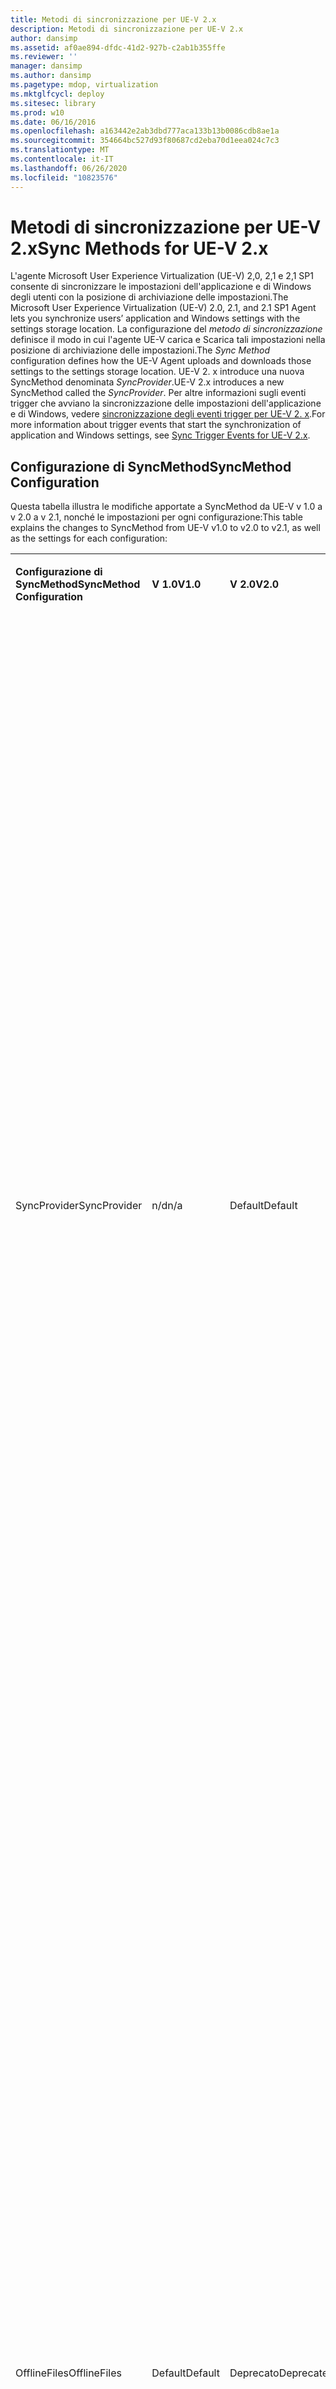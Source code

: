 ```yaml
---
title: Metodi di sincronizzazione per UE-V 2.x
description: Metodi di sincronizzazione per UE-V 2.x
author: dansimp
ms.assetid: af0ae894-dfdc-41d2-927b-c2ab1b355ffe
ms.reviewer: ''
manager: dansimp
ms.author: dansimp
ms.pagetype: mdop, virtualization
ms.mktglfcycl: deploy
ms.sitesec: library
ms.prod: w10
ms.date: 06/16/2016
ms.openlocfilehash: a163442e2ab3dbd777aca133b13b0086cdb8ae1a
ms.sourcegitcommit: 354664bc527d93f80687cd2eba70d1eea024c7c3
ms.translationtype: MT
ms.contentlocale: it-IT
ms.lasthandoff: 06/26/2020
ms.locfileid: "10823576"
---
```

# <span data-ttu-id="57eea-103">Metodi di sincronizzazione per UE-V 2.x</span><span class="sxs-lookup"><span data-stu-id="57eea-103">Sync Methods for UE-V 2.x</span></span>


<span data-ttu-id="57eea-104">L'agente Microsoft User Experience Virtualization (UE-V) 2,0, 2,1 e 2,1 SP1 consente di sincronizzare le impostazioni dell'applicazione e di Windows degli utenti con la posizione di archiviazione delle impostazioni.</span><span class="sxs-lookup"><span data-stu-id="57eea-104">The Microsoft User Experience Virtualization (UE-V) 2.0, 2.1, and 2.1 SP1 Agent lets you synchronize users’ application and Windows settings with the settings storage location.</span></span> <span data-ttu-id="57eea-105">La configurazione del *metodo di sincronizzazione* definisce il modo in cui l'agente UE-V carica e Scarica tali impostazioni nella posizione di archiviazione delle impostazioni.</span><span class="sxs-lookup"><span data-stu-id="57eea-105">The *Sync Method* configuration defines how the UE-V Agent uploads and downloads those settings to the settings storage location.</span></span> <span data-ttu-id="57eea-106">UE-V 2. x introduce una nuova SyncMethod denominata *SyncProvider*.</span><span class="sxs-lookup"><span data-stu-id="57eea-106">UE-V 2.x introduces a new SyncMethod called the *SyncProvider*.</span></span> <span data-ttu-id="57eea-107">Per altre informazioni sugli eventi trigger che avviano la sincronizzazione delle impostazioni dell'applicazione e di Windows, vedere [sincronizzazione degli eventi trigger per UE-V 2. x](sync-trigger-events-for-ue-v-2x-both-uevv2.md).</span><span class="sxs-lookup"><span data-stu-id="57eea-107">For more information about trigger events that start the synchronization of application and Windows settings, see [Sync Trigger Events for UE-V 2.x](sync-trigger-events-for-ue-v-2x-both-uevv2.md).</span></span>

## <span data-ttu-id="57eea-108">Configurazione di SyncMethod</span><span class="sxs-lookup"><span data-stu-id="57eea-108">SyncMethod Configuration</span></span>


<span data-ttu-id="57eea-109">Questa tabella illustra le modifiche apportate a SyncMethod da UE-V v 1.0 a v 2.0 a v 2.1, nonché le impostazioni per ogni configurazione:</span><span class="sxs-lookup"><span data-stu-id="57eea-109">This table explains the changes to SyncMethod from UE-V v1.0 to v2.0 to v2.1, as well as the settings for each configuration:</span></span>

<table>
<colgroup>
<col width="20%" />
<col width="20%" />
<col width="20%" />
<col width="20%" />
<col width="20%" />
</colgroup>
<tbody>
<tr class="odd">
<td align="left"><p><strong><span data-ttu-id="57eea-110">Configurazione di SyncMethod</span><span class="sxs-lookup"><span data-stu-id="57eea-110">SyncMethod Configuration</span></span></strong></p></td>
<td align="left"><p><strong><span data-ttu-id="57eea-111">V 1.0</span><span class="sxs-lookup"><span data-stu-id="57eea-111">V1.0</span></span></strong></p></td>
<td align="left"><p><strong><span data-ttu-id="57eea-112">V 2.0</span><span class="sxs-lookup"><span data-stu-id="57eea-112">V2.0</span></span></strong></p></td>
<td align="left"><p><strong><span data-ttu-id="57eea-113">V 2.1 e V 2.1 SP1</span><span class="sxs-lookup"><span data-stu-id="57eea-113">V2.1 and V2.1 SP1</span></span></strong></p></td>
<td align="left"><p><strong><span data-ttu-id="57eea-114">Descrizione</span><span class="sxs-lookup"><span data-stu-id="57eea-114">Description</span></span></strong></p></td>
</tr>
<tr class="even">
<td align="left"><p><span data-ttu-id="57eea-115">SyncProvider</span><span class="sxs-lookup"><span data-stu-id="57eea-115">SyncProvider</span></span></p></td>
<td align="left"><p><span data-ttu-id="57eea-116">n/d</span><span class="sxs-lookup"><span data-stu-id="57eea-116">n/a</span></span></p></td>
<td align="left"><p><span data-ttu-id="57eea-117">Default</span><span class="sxs-lookup"><span data-stu-id="57eea-117">Default</span></span></p></td>
<td align="left"><p><span data-ttu-id="57eea-118">Default</span><span class="sxs-lookup"><span data-stu-id="57eea-118">Default</span></span></p></td>
<td align="left"><p><span data-ttu-id="57eea-119">Le modifiche alle impostazioni per un'applicazione specifica o per le impostazioni desktop di Windows globali vengono salvate localmente in una cartella della cache.</span><span class="sxs-lookup"><span data-stu-id="57eea-119">Settings changes for a specific application or for global Windows desktop settings are saved locally to a cache folder.</span></span> <span data-ttu-id="57eea-120">Queste modifiche vengono quindi sincronizzate con il percorso di archiviazione delle impostazioni quando si verifica un evento trigger di sincronizzazione.</span><span class="sxs-lookup"><span data-stu-id="57eea-120">These changes are then synchronized with the settings storage location when a synchronization trigger event takes place.</span></span> <span data-ttu-id="57eea-121">La modifica delle modifiche consente di salvare le modifiche locali nel percorso di archiviazione delle impostazioni.</span><span class="sxs-lookup"><span data-stu-id="57eea-121">Pushing out changes will save the local changes to the settings storage path.</span></span></p>
<p><span data-ttu-id="57eea-122">Questa impostazione predefinita è lo standard Gold per i computer.</span><span class="sxs-lookup"><span data-stu-id="57eea-122">This default setting is the gold standard for computers.</span></span> <span data-ttu-id="57eea-123">Questa opzione consente di sincronizzare l'impostazione e il timeout dopo un breve ritardo per verificare che l'avvio dell'applicazione o del sistema operativo non venga ritardato per un lungo periodo di tempo.</span><span class="sxs-lookup"><span data-stu-id="57eea-123">This option attempts to synchronize the setting and times out after a short delay to ensure that the application or operating system startup isn’t delayed for a long period of time.</span></span></p>
<p><span data-ttu-id="57eea-124">Questa funzionalità è legata anche all'attività programmata: applicazione di controllo di sincronizzazione.</span><span class="sxs-lookup"><span data-stu-id="57eea-124">This functionality is also tied to the Scheduled task – Sync Controller Application.</span></span> <span data-ttu-id="57eea-125">L'amministratore controlla la frequenza dell'attività pianificata.</span><span class="sxs-lookup"><span data-stu-id="57eea-125">The administrator controls the frequency of the Scheduled task.</span></span> <span data-ttu-id="57eea-126">Per impostazione predefinita, i computer sincronizzano le impostazioni ogni 30 minuti dopo l'accesso.</span><span class="sxs-lookup"><span data-stu-id="57eea-126">By default, computers synchronize their settings every 30 min after logging on.</span></span></p></td>
</tr>
<tr class="odd">
<td align="left"><p><span data-ttu-id="57eea-127">OfflineFiles</span><span class="sxs-lookup"><span data-stu-id="57eea-127">OfflineFiles</span></span></p></td>
<td align="left"><p><span data-ttu-id="57eea-128">Default</span><span class="sxs-lookup"><span data-stu-id="57eea-128">Default</span></span></p></td>
<td align="left"><p><span data-ttu-id="57eea-129">Deprecato</span><span class="sxs-lookup"><span data-stu-id="57eea-129">Deprecated</span></span></p></td>
<td align="left"><p><span data-ttu-id="57eea-130">Deprecato</span><span class="sxs-lookup"><span data-stu-id="57eea-130">Deprecated</span></span></p></td>
<td align="left"><p><span data-ttu-id="57eea-131">Si comporta come SyncProvider in V 2.0.</span><span class="sxs-lookup"><span data-stu-id="57eea-131">Behaves the same as SyncProvider in V2.0.</span></span></p>
<p><span data-ttu-id="57eea-132">Se i file offline sono abilitati e la cartella viene bloccata, l'UE-V sbloccare questa cartella e la sincronizzazione direttamente con la directory centrale SMB.</span><span class="sxs-lookup"><span data-stu-id="57eea-132">If Offline files are enabled and the folder is pinned then UE-V will unpin this folder and sync directly to the central SMB directory.</span></span></p>
<p><strong><span data-ttu-id="57eea-133">Nota: </strong> in V 1.0 se si vuole usare l'UE-v in modalità disconnessa corpnet (aka che viaggia con un portatile), la guida consiste nell'usare i file offline per verificare che le impostazioni siano in roaming.</span><span class="sxs-lookup"><span data-stu-id="57eea-133">NOTE:</strong> In V1.0 if you wanted to use UE-V in a CorpNet disconnected manner (aka traveling with a Laptop), then the guidance is to use Offline Files to ensure that your settings roamed.</span></span><span data-ttu-id="57eea-134">È stato ricevuto un sufficiente feedback dei clienti che l'attivazione di file offline è un blocco aziendale non banale.</span><span class="sxs-lookup"><span data-stu-id="57eea-134"> We received sufficient customer feedback that turning on Offline files is a non-trivial enterprise blocker.</span></span> <span data-ttu-id="57eea-135">Quindi in UE-V 2 abbiamo creato un motore di sincronizzazione strettamente accoppiato per memorizzare nella cache i dati localmente e sincronizzare le impostazioni con il server centrale.</span><span class="sxs-lookup"><span data-stu-id="57eea-135">So in UE-V 2, we created a tightly coupled synchronization engine to cache your data locally and synchronize the settings to the central server.</span></span> <span data-ttu-id="57eea-136">Questa area di funzionalità non sostituisce i file offline o il reindirizzamento delle cartelle.</span><span class="sxs-lookup"><span data-stu-id="57eea-136">This feature area does not replace Offline Files or Folder Redirection.</span></span></p>
<p><span data-ttu-id="57eea-137">UE-V 2 non funziona bene con le cartelle offline in modo che le indicazioni non consentiranno di impostare il percorso di archiviazione delle impostazioni su una cartella offline o CSC bloccata.</span><span class="sxs-lookup"><span data-stu-id="57eea-137">UE-V 2 does not work well with Offline folders so the guidance is not to set the settings storage path to a pinned Offline or CSC folder.</span></span></p></td>
</tr>
<tr class="even">
<td align="left"><p><span data-ttu-id="57eea-138">External</span><span class="sxs-lookup"><span data-stu-id="57eea-138">External</span></span></p></td>
<td align="left"><p><span data-ttu-id="57eea-139">n/d</span><span class="sxs-lookup"><span data-stu-id="57eea-139">n/a</span></span></p></td>
<td align="left"><p><span data-ttu-id="57eea-140">n/d</span><span class="sxs-lookup"><span data-stu-id="57eea-140">n/a</span></span></p></td>
<td align="left"><p><span data-ttu-id="57eea-141">Supportato</span><span class="sxs-lookup"><span data-stu-id="57eea-141">Supported</span></span></p></td>
<td align="left"><p><span data-ttu-id="57eea-142">Nuovo in UE-V 2,1, questo metodo di configurazione specifica che se le impostazioni UE-V vengono scritte in una cartella locale nel computer utente, è possibile usare qualsiasi motore di sincronizzazione esterno, ad esempio OneDrive for business, cartelle di lavoro, SharePoint o Dropbox, per applicare queste impostazioni ai diversi computer a cui gli utenti accedono.</span><span class="sxs-lookup"><span data-stu-id="57eea-142">New in UE-V 2.1, this configuration method specifies that if UE-V settings are written to a local folder on the user computer, then any external sync engine (such as OneDrive for Business, Work Folders, Sharepoint, or Dropbox) can be used to apply these settings to the different computers that users access.</span></span></p></td>
</tr>
<tr class="odd">
<td align="left"><p><span data-ttu-id="57eea-143">Nessuno</span><span class="sxs-lookup"><span data-stu-id="57eea-143">None</span></span></p></td>
<td align="left"><p><span data-ttu-id="57eea-144">Sì</span><span class="sxs-lookup"><span data-stu-id="57eea-144">Yes</span></span></p></td>
<td align="left"><p><span data-ttu-id="57eea-145">Sì</span><span class="sxs-lookup"><span data-stu-id="57eea-145">Yes</span></span></p></td>
<td align="left"><p><span data-ttu-id="57eea-146">Sì</span><span class="sxs-lookup"><span data-stu-id="57eea-146">Yes</span></span></p></td>
<td align="left"><p><span data-ttu-id="57eea-147">Questa impostazione di configurazione è progettata principalmente per l'infrastruttura VDI (Virtual Desktop Infrastructure) e per l'esperienza di applicazione in streaming.</span><span class="sxs-lookup"><span data-stu-id="57eea-147">This configuration setting is designed for the Virtual Desktop Infrastructure (VDI) and Streamed Application experience primarily.</span></span> <span data-ttu-id="57eea-148">Questa impostazione deve essere usata nelle caselle di Windows Server usate in un Data Center, dove la connessione sarà sempre disponibile.</span><span class="sxs-lookup"><span data-stu-id="57eea-148">This setting should be used on Windows Server boxes used in a datacenter, where the connection will always be available.</span></span></p>
<p><span data-ttu-id="57eea-149">Tutte le modifiche apportate alle impostazioni vengono salvate direttamente nel server.</span><span class="sxs-lookup"><span data-stu-id="57eea-149">Any settings changes are saved directly to the server.</span></span> <span data-ttu-id="57eea-150">Se la connessione di rete al percorso di archiviazione delle impostazioni non è disponibile, le modifiche apportate alle impostazioni vengono memorizzate nella cache del dispositivo e vengono sincronizzate la volta successiva che il provider di sincronizzazione viene eseguito.</span><span class="sxs-lookup"><span data-stu-id="57eea-150">If the network connection to the settings storage path is not available, then the settings changes are cached on the device and are synchronized the next time that the Sync Provider runs.</span></span> <span data-ttu-id="57eea-151">Se il percorso di archiviazione delle impostazioni non viene trovato e il profilo utente viene rimosso da un ambiente VDI in pool durante la disconnessione, le modifiche alle impostazioni andranno perse e l'utente dovrà riapplicare la modifica quando il computer potrà raggiungere di nuovo il percorso di archiviazione delle impostazioni.</span><span class="sxs-lookup"><span data-stu-id="57eea-151">If the settings storage path is not found and the user profile is removed from a pooled VDI environment on logoff, then these settings changes are lost, and the user must reapply the change when the computer can again reach the settings storage path.</span></span></p>
<p><span data-ttu-id="57eea-152">Le app e il sistema operativo aspetteranno indefinitamente che la posizione sia presente.</span><span class="sxs-lookup"><span data-stu-id="57eea-152">Apps and OS will wait indefinitely for the location to be present.</span></span> <span data-ttu-id="57eea-153">Ciò potrebbe causare il caricamento dell'app o il tempo di accesso del sistema operativo per aumentare in modo significativo se la posizione non viene trovata.</span><span class="sxs-lookup"><span data-stu-id="57eea-153">This could cause App load or OS logon time to dramatically increase if the location is not found.</span></span></p></td>
</tr>
</tbody>
</table>

 

<span data-ttu-id="57eea-154">Puoi configurare il metodo di sincronizzazione in questi modi:</span><span class="sxs-lookup"><span data-stu-id="57eea-154">You can configure the sync method in these ways:</span></span>

-   <span data-ttu-id="57eea-155">Quando si [distribuisce l'agente UE-V](https://technet.microsoft.com/library/dn458891.aspx#agent) tramite un parametro della riga di comando o in uno script batch</span><span class="sxs-lookup"><span data-stu-id="57eea-155">When you [Deploy the UE-V Agent](https://technet.microsoft.com/library/dn458891.aspx#agent) through a command-line parameter or in a batch script</span></span>

-   <span data-ttu-id="57eea-156">Impostazioni di [criteri di gruppo](https://technet.microsoft.com/library/dn458893.aspx)</span><span class="sxs-lookup"><span data-stu-id="57eea-156">Through [Group Policy](https://technet.microsoft.com/library/dn458893.aspx) settings</span></span>

-   <span data-ttu-id="57eea-157">Con [System Center Configuration Pack](https://technet.microsoft.com/library/dn458917.aspx) per UE-V</span><span class="sxs-lookup"><span data-stu-id="57eea-157">With the [System Center Configuration Pack](https://technet.microsoft.com/library/dn458917.aspx) for UE-V</span></span>

-   <span data-ttu-id="57eea-158">Dopo l'installazione dell'agente UE-V, usare [Windows PowerShell o Strumentazione gestione Windows (WMI)](https://technet.microsoft.com/library/dn458937.aspx)</span><span class="sxs-lookup"><span data-stu-id="57eea-158">After installation of the UE-V Agent, by using [Windows PowerShell or Windows Management Instrumentation (WMI)](https://technet.microsoft.com/library/dn458937.aspx)</span></span>






## <span data-ttu-id="57eea-159">Argomenti correlati</span><span class="sxs-lookup"><span data-stu-id="57eea-159">Related topics</span></span>


[<span data-ttu-id="57eea-160">Distribuire le funzionalità necessarie per UE-V 2.x</span><span class="sxs-lookup"><span data-stu-id="57eea-160">Deploy Required Features for UE-V 2.x</span></span>](deploy-required-features-for-ue-v-2x-new-uevv2.md#ssl)

[<span data-ttu-id="57eea-161">Distribuire le funzionalità necessarie per UE-V 2.x</span><span class="sxs-lookup"><span data-stu-id="57eea-161">Deploy Required Features for UE-V 2.x</span></span>](deploy-required-features-for-ue-v-2x-new-uevv2.md#config)

[<span data-ttu-id="57eea-162">Documentazione tecnica su UE-V 2.x</span><span class="sxs-lookup"><span data-stu-id="57eea-162">Technical Reference for UE-V 2.x</span></span>](technical-reference-for-ue-v-2x-both-uevv2.md)

 

 





